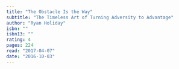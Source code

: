 ```yaml
---
title: "The Obstacle Is the Way"
subtitle: "The Timeless Art of Turning Adversity to Advantage"
author: "Ryan Holiday"
isbn: ""
isbn13: ""
rating: 4
pages: 224
read: "2017-04-07"
date: "2016-10-03"
---
```


